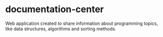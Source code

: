 # documentation-center
Web application created to share information about programming topics, like data structures, algorithms and sorting methods.
